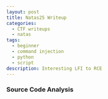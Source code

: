 ```yaml
---
layout: post
title: Natas25 Writeup
categories:
  - CTF writeups
  - natas
tags:
  - beginner
  - command injection
  - python
  - script
description: Interesting LFI to RCE
---
```


### Source Code Analysis
